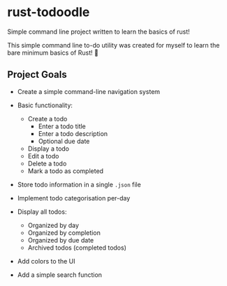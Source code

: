 # rust-todoodle
Simple command line project written to learn the basics of rust!

This simple command line to-do utility was created for myself to learn the bare minimum basics of Rust! 🦀

## Project Goals

- Create a simple command-line navigation system
- Basic functionality:
    - Create a todo 
        - Enter a todo title
        - Enter a todo description
        - Optional due date
    - Display a todo
    - Edit a todo
    - Delete a todo
    - Mark a todo as completed


- Store todo information in a single `.json` file
- Implement todo categorisation per-day
- Display all todos:
    - Organized by day
    - Organized by completion
    - Organized by due date
    - Archived todos (completed todos)

- Add colors to the UI
- Add a simple search function
